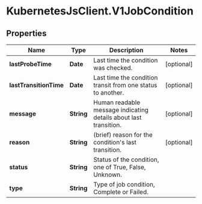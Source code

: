 # KubernetesJsClient.V1JobCondition

## Properties
Name | Type | Description | Notes
------------ | ------------- | ------------- | -------------
**lastProbeTime** | **Date** | Last time the condition was checked. | [optional] 
**lastTransitionTime** | **Date** | Last time the condition transit from one status to another. | [optional] 
**message** | **String** | Human readable message indicating details about last transition. | [optional] 
**reason** | **String** | (brief) reason for the condition&#39;s last transition. | [optional] 
**status** | **String** | Status of the condition, one of True, False, Unknown. | 
**type** | **String** | Type of job condition, Complete or Failed. | 


